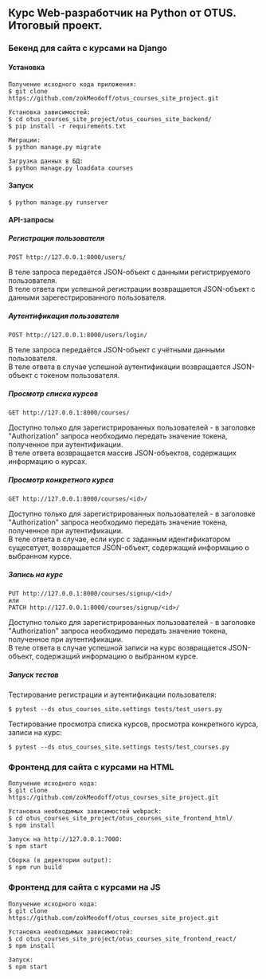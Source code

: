 ## **Курс Web-разработчик на Python от OTUS. Итоговый проект.**

### **Бекенд для сайта с курсами на Django**

#### Установка

```консоль
Получение исходного кода приложения:
$ git clone https://github.com/zokMeodoff/otus_courses_site_project.git

Установка зависимостей:
$ cd otus_courses_site_project/otus_courses_site_backend/
$ pip install -r requirements.txt

Миграции:
$ python manage.py migrate

Загрузка данных в БД:
$ python manage.py loaddata courses

```

#### Запуск

```консоль
$ python manage.py runserver
```

#### API-запросы

##### Регистрация пользователя

    POST http://127.0.0.1:8000/users/ 

В теле запроса передаётся JSON-объект с данными регистрируемого пользователя.  
В теле ответа при успешной регистрации возвращается JSON-объект с данными зарегестрированного пользователя.

##### Аутентификация пользователя

	POST http://127.0.0.1:8000/users/login/

В теле запроса передаётся JSON-объект с учётными данными пользователя.  
В теле ответа в случае успешной аутентификации возвращается JSON-объект с токеном пользователя.

##### Просмотр списка курсов

    GET http://127.0.0.1:8000/courses/

Доступно только для зарегистрированных пользователей - в заголовке "Authorization" запроса необходимо передать значение токена, полученное при аутентификации.  
В теле ответа возвращается массив JSON-объектов, содержащих информацию о курсах.

##### Просмотр конкретного курса

    GET http://127.0.0.1:8000/courses/<id>/

Доступно только для зарегистрированных пользователей - в заголовке "Authorization" запроса необходимо передать значение токена, полученное при аутентификации.  
В теле ответа в случае, если курс с заданным идентификатором сущесвтует, возвращается JSON-объект, содержащий информацию о выбранном курсе.

##### Запись на курс

    PUT http://127.0.0.1:8000/courses/signup/<id>/
    или
    PATCH http://127.0.0.1:8000/courses/signup/<id>/

Доступно только для зарегистрированных пользователей - в заголовке "Authorization" запроса необходимо передать значение токена, полученное при аутентификации.  
В теле ответа в случае успешной записи на курс возвращается JSON-объект, содержащий
информацию о выбранном курсе.

##### Запуск тестов

Тестирование регистрации и аутентификации пользователя:

    $ pytest --ds otus_courses_site.settings tests/test_users.py

Тестирование просмотра списка курсов, просмотра конкретного курса, записи на курс:

    $ pytest --ds otus_courses_site.settings tests/test_courses.py


### **Фронтенд для сайта с курсами на HTML**	

```консоль
Получение исходного кода:
$ git clone https://github.com/zokMeodoff/otus_courses_site_project.git

Установка необходимых зависимостей webpack:
$ cd otus_courses_site_project/otus_courses_site_frontend_html/
$ npm install

Запуск на http://127.0.0.1:7000:
$ npm start

Сборка (в директории output): 
$ npm run build
```
	
### **Фронтенд для сайта с курсами на JS**	
	
```консоль
Получение исходного кода:
$ git clone https://github.com/zokMeodoff/otus_courses_site_project.git

Установка необходимых зависимостей:
$ cd otus_courses_site_project/otus_courses_site_frontend_react/
$ npm install

Запуск:
$ npm start
```









